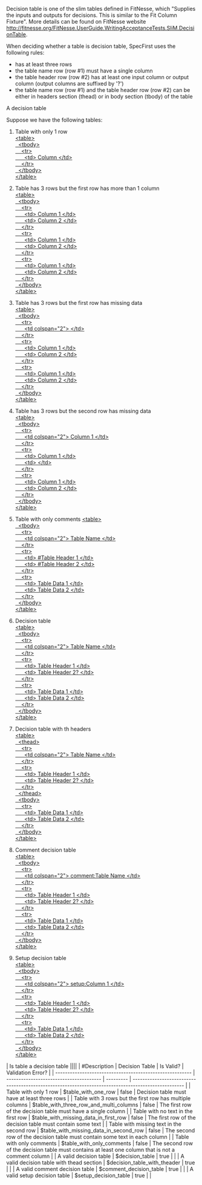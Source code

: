 ﻿Decision table is one of the slim tables defined in FitNesse, which "Supplies the inputs and outputs for decisions. This is similar to the Fit Column Fixture". More details can be found on FitNesse website http://fitnesse.org/FitNesse.UserGuide.WritingAcceptanceTests.SliM.DecisionTable.

When deciding whether a table is decision table, SpecFirst uses the following rules:
- has at least three rows
- the table name row (row #1) must have a single column
- the table header row (row #2) has at least one input column or output column (output columns are suffixed by '?')
- the table name row (row #1) and the table header row (row #2) can be either in headers section (thead) or in body section (tbody) of the table

A decision table 

Suppose we have the following tables:
1. Table with only 1 row  
[\<table>  
&nbsp;&nbsp;\<tbody>  
&nbsp;&nbsp;&nbsp;&nbsp;\<tr>  
&nbsp;&nbsp;&nbsp;&nbsp;&nbsp;&nbsp;\<td> Column \</td>  
&nbsp;&nbsp;&nbsp;&nbsp;\</tr>  
&nbsp;&nbsp;\</tbody>  
\</table>
](# "$table_with_one_row")

2. Table has 3 rows but the first row has more than 1 column  
[\<table>  
&nbsp;&nbsp;\<tbody>  
&nbsp;&nbsp;&nbsp;&nbsp;\<tr>  
&nbsp;&nbsp;&nbsp;&nbsp;&nbsp;&nbsp;\<td> Column 1 \</td>  
&nbsp;&nbsp;&nbsp;&nbsp;&nbsp;&nbsp;\<td> Column 2 \</td>   
&nbsp;&nbsp;&nbsp;&nbsp;\</tr>  
&nbsp;&nbsp;&nbsp;&nbsp;\<tr>  
&nbsp;&nbsp;&nbsp;&nbsp;&nbsp;&nbsp;\<td> Column 1 \</td>    
&nbsp;&nbsp;&nbsp;&nbsp;&nbsp;&nbsp;\<td> Column 2 \</td>  
&nbsp;&nbsp;&nbsp;&nbsp;\</tr>  
&nbsp;&nbsp;&nbsp;&nbsp;\<tr>  
&nbsp;&nbsp;&nbsp;&nbsp;&nbsp;&nbsp;\<td> Column 1 \</td>  
&nbsp;&nbsp;&nbsp;&nbsp;&nbsp;&nbsp;\<td> Column 2 \</td>  
&nbsp;&nbsp;&nbsp;&nbsp;\</tr>    
&nbsp;&nbsp;\</tbody>  
\</table>
](# "$table_with_three_row_and_multi_columns")

3. Table has 3 rows but the first row has missing data  
[\<table>  
&nbsp;&nbsp;\<tbody>  
&nbsp;&nbsp;&nbsp;&nbsp;\<tr>  
&nbsp;&nbsp;&nbsp;&nbsp;&nbsp;&nbsp;\<td colspan="2">  \</td>    
&nbsp;&nbsp;&nbsp;&nbsp;\</tr>  
&nbsp;&nbsp;&nbsp;&nbsp;\<tr>  
&nbsp;&nbsp;&nbsp;&nbsp;&nbsp;&nbsp;\<td> Column 1 \</td>    
&nbsp;&nbsp;&nbsp;&nbsp;&nbsp;&nbsp;\<td> Column 2 \</td>  
&nbsp;&nbsp;&nbsp;&nbsp;\</tr>  
&nbsp;&nbsp;&nbsp;&nbsp;\<tr>  
&nbsp;&nbsp;&nbsp;&nbsp;&nbsp;&nbsp;\<td> Column 1 \</td>  
&nbsp;&nbsp;&nbsp;&nbsp;&nbsp;&nbsp;\<td> Column 2 \</td>  
&nbsp;&nbsp;&nbsp;&nbsp;\</tr>    
&nbsp;&nbsp;\</tbody>  
\</table>
](# "$table_with_missing_data_in_first_row")

4. Table has 3 rows but the second row has missing data  
[\<table>  
&nbsp;&nbsp;\<tbody>  
&nbsp;&nbsp;&nbsp;&nbsp;\<tr>  
&nbsp;&nbsp;&nbsp;&nbsp;&nbsp;&nbsp;\<td colspan="2"> Column 1 \</td>    
&nbsp;&nbsp;&nbsp;&nbsp;\</tr>  
&nbsp;&nbsp;&nbsp;&nbsp;\<tr>  
&nbsp;&nbsp;&nbsp;&nbsp;&nbsp;&nbsp;\<td> Column 1 \</td>    
&nbsp;&nbsp;&nbsp;&nbsp;&nbsp;&nbsp;\<td>  \</td>  
&nbsp;&nbsp;&nbsp;&nbsp;\</tr>  
&nbsp;&nbsp;&nbsp;&nbsp;\<tr>  
&nbsp;&nbsp;&nbsp;&nbsp;&nbsp;&nbsp;\<td> Column 1 \</td>  
&nbsp;&nbsp;&nbsp;&nbsp;&nbsp;&nbsp;\<td> Column 2 \</td>  
&nbsp;&nbsp;&nbsp;&nbsp;\</tr>    
&nbsp;&nbsp;\</tbody>  
\</table>
](# "$table_with_missing_data_in_second_row")

5. Table with only comments
[\<table>  
&nbsp;&nbsp;\<tbody>  
&nbsp;&nbsp;&nbsp;&nbsp;\<tr>  
&nbsp;&nbsp;&nbsp;&nbsp;&nbsp;&nbsp;\<td colspan="2"> Table Name \</td>    
&nbsp;&nbsp;&nbsp;&nbsp;\</tr>  
&nbsp;&nbsp;&nbsp;&nbsp;\<tr>  
&nbsp;&nbsp;&nbsp;&nbsp;&nbsp;&nbsp;\<td> #Table Header 1 \</td>    
&nbsp;&nbsp;&nbsp;&nbsp;&nbsp;&nbsp;\<td> #Table Header 2 \</td>  
&nbsp;&nbsp;&nbsp;&nbsp;\</tr>  
&nbsp;&nbsp;&nbsp;&nbsp;\<tr>  
&nbsp;&nbsp;&nbsp;&nbsp;&nbsp;&nbsp;\<td> Table Data 1 \</td>  
&nbsp;&nbsp;&nbsp;&nbsp;&nbsp;&nbsp;\<td> Table Data 2 \</td>  
&nbsp;&nbsp;&nbsp;&nbsp;\</tr>    
&nbsp;&nbsp;\</tbody>  
\</table>
](# "$table_with_only_comments")

6. Decision table  
[\<table>  
&nbsp;&nbsp;\<tbody>  
&nbsp;&nbsp;&nbsp;&nbsp;\<tr>  
&nbsp;&nbsp;&nbsp;&nbsp;&nbsp;&nbsp;\<td colspan="2"> Table Name \</td>    
&nbsp;&nbsp;&nbsp;&nbsp;\</tr>  
&nbsp;&nbsp;&nbsp;&nbsp;\<tr>  
&nbsp;&nbsp;&nbsp;&nbsp;&nbsp;&nbsp;\<td> Table Header 1 \</td>    
&nbsp;&nbsp;&nbsp;&nbsp;&nbsp;&nbsp;\<td> Table Header 2? \</td>  
&nbsp;&nbsp;&nbsp;&nbsp;\</tr>  
&nbsp;&nbsp;&nbsp;&nbsp;\<tr>  
&nbsp;&nbsp;&nbsp;&nbsp;&nbsp;&nbsp;\<td> Table Data 1 \</td>  
&nbsp;&nbsp;&nbsp;&nbsp;&nbsp;&nbsp;\<td> Table Data 2 \</td>  
&nbsp;&nbsp;&nbsp;&nbsp;\</tr>    
&nbsp;&nbsp;\</tbody>  
\</table>
](# "$decision_table")

7. Decision table with th headers  
[\<table>  
&nbsp;&nbsp;\<thead>  
&nbsp;&nbsp;&nbsp;&nbsp;\<tr>  
&nbsp;&nbsp;&nbsp;&nbsp;&nbsp;&nbsp;\<td colspan="2"> Table Name \</td>    
&nbsp;&nbsp;&nbsp;&nbsp;\</tr>  
&nbsp;&nbsp;&nbsp;&nbsp;\<tr>  
&nbsp;&nbsp;&nbsp;&nbsp;&nbsp;&nbsp;\<td> Table Header 1 \</td>    
&nbsp;&nbsp;&nbsp;&nbsp;&nbsp;&nbsp;\<td> Table Header 2? \</td>  
&nbsp;&nbsp;&nbsp;&nbsp;\</tr>  
&nbsp;&nbsp;\</thead>  
&nbsp;&nbsp;\<tbody>  
&nbsp;&nbsp;&nbsp;&nbsp;\<tr>  
&nbsp;&nbsp;&nbsp;&nbsp;&nbsp;&nbsp;\<td> Table Data 1 \</td>  
&nbsp;&nbsp;&nbsp;&nbsp;&nbsp;&nbsp;\<td> Table Data 2 \</td>  
&nbsp;&nbsp;&nbsp;&nbsp;\</tr>    
&nbsp;&nbsp;\</tbody>  
\</table>
](# "$decision_table_with_theader")

8. Comment decision table  
[\<table>  
&nbsp;&nbsp;\<tbody>  
&nbsp;&nbsp;&nbsp;&nbsp;\<tr>  
&nbsp;&nbsp;&nbsp;&nbsp;&nbsp;&nbsp;\<td colspan="2"> comment:Table Name \</td>    
&nbsp;&nbsp;&nbsp;&nbsp;\</tr>  
&nbsp;&nbsp;&nbsp;&nbsp;\<tr>  
&nbsp;&nbsp;&nbsp;&nbsp;&nbsp;&nbsp;\<td> Table Header 1 \</td>    
&nbsp;&nbsp;&nbsp;&nbsp;&nbsp;&nbsp;\<td> Table Header 2? \</td>  
&nbsp;&nbsp;&nbsp;&nbsp;\</tr>  
&nbsp;&nbsp;&nbsp;&nbsp;\<tr>  
&nbsp;&nbsp;&nbsp;&nbsp;&nbsp;&nbsp;\<td> Table Data 1 \</td>  
&nbsp;&nbsp;&nbsp;&nbsp;&nbsp;&nbsp;\<td> Table Data 2 \</td>  
&nbsp;&nbsp;&nbsp;&nbsp;\</tr>    
&nbsp;&nbsp;\</tbody>  
\</table>
](# "$comment_decision_table")

9. Setup decision table  
[\<table>  
&nbsp;&nbsp;\<tbody>  
&nbsp;&nbsp;&nbsp;&nbsp;\<tr>  
&nbsp;&nbsp;&nbsp;&nbsp;&nbsp;&nbsp;\<td colspan="2"> setup:Column 1 \</td>    
&nbsp;&nbsp;&nbsp;&nbsp;\</tr>  
&nbsp;&nbsp;&nbsp;&nbsp;\<tr>  
&nbsp;&nbsp;&nbsp;&nbsp;&nbsp;&nbsp;\<td> Table Header 1 \</td>    
&nbsp;&nbsp;&nbsp;&nbsp;&nbsp;&nbsp;\<td> Table Header 2? \</td>  
&nbsp;&nbsp;&nbsp;&nbsp;\</tr>  
&nbsp;&nbsp;&nbsp;&nbsp;\<tr>  
&nbsp;&nbsp;&nbsp;&nbsp;&nbsp;&nbsp;\<td> Table Data 1 \</td>  
&nbsp;&nbsp;&nbsp;&nbsp;&nbsp;&nbsp;\<td> Table Data 2 \</td>  
&nbsp;&nbsp;&nbsp;&nbsp;\</tr>    
&nbsp;&nbsp;\</tbody>  
\</table>
](# "$setup_decision_table")


| Is table a decision table                                                                                                                                                                                         ||||
| #Description                                             | Decision Table                          | Is Valid? | Validation Error?                                                                                   |
| -------------------------------------------------------- | --------------------------------------- | --------- | --------------------------------------------------------------------------------------------------- |
| Table with only 1 row                                    | $table_with_one_row                     | false     | Decision table must have at least three rows                                                        |
| Table with 3 rows but the first row has multiple columns | $table_with_three_row_and_multi_columns | false     | The first row of the decision table must have a single column                                       |
| Table with no text in the first row                      | $table_with_missing_data_in_first_row   | false     | The first row of the decision table must contain some text                                          |
| Table with missing text in the second row                | $table_with_missing_data_in_second_row  | false     | The second row of the decision table must contain some text in each column                          |
| Table with only comments                                 | $table_with_only_comments               | false     | The second row of the decision table must contains at least one column that is not a comment column |
| A valid decision table                                   | $decision_table                         | true      |                                                                                                     |
| A valid decision table with thead section                | $decision_table_with_theader            | true      |                                                                                                     |
| A valid comment decision table                           | $comment_decision_table                 | true      |                                                                                                     |
| A valid setup decision table                             | $setup_decision_table                   | true      |                                                                                                     |
